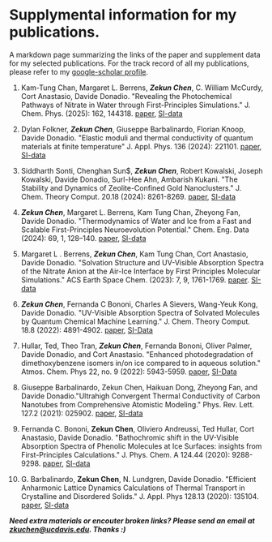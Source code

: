 # Supplymental information for my publications.
A markdown page summarizing the links of the paper and supplement data for my selected publications. For the track record of all my publications, please refer to my [google-scholar profile](https://scholar.google.com/citations?user=sKv2WVcAAAAJ&hl=en).

1. Kam-Tung Chan, Margaret L. Berrens, ***Zekun Chen***, C. William McCurdy, Cort Anastasio, Davide Donadio. "Revealing the Photochemical Pathways of Nitrate in Water through First-Principles Simulations." J. Chem. Phys. (2025): 162, 144318. [paper](https://doi.org/10.1063/5.0262438), [SI-data](https://github.com/kamtung-tonybill/Nitrate_Photolysis_Aqueous_Solution) 

2. Dylan Folkner, ***Zekun Chen***, Giuseppe Barbalinardo, Florian Knoop, Davide Donadio. "Elastic moduli and thermal conductivity of quantum materials at finite temperature" J. Appl. Phys. 136 (2024): 221101. [paper](https://pubs.aip.org/aip/jap/article/136/22/221101/3325173), [SI-data](https://github.com/dafolkner/Silicon_project)

3. Siddharth Sonti, Chenghan Sun$, ***Zekun Chen***, Robert Kowalski, Joseph Kowalski, Davide Donadio, Surl-Hee Ahn, Ambarish Kukani. "The Stability and Dynamics of
Zeolite-Confined Gold Nanoclusters." J. Chem. Theory Comput. 20.18 (2024): 8261-8269. [paper](https://pubs.acs.org/doi/full/10.1021/acs.jctc.4c00978), [SI-data](https://github.com/Sonti974948/Data_Au_Zeo_Diffusion)

4. ***Zekun Chen***, Margaret L. Berrens, Kam Tung Chan, Zheyong Fan, Davide Donadio. "Thermodynamics of Water and Ice from a Fast and Scalable First-Principles Neuroevolution Potential." Chem. Eng. Data (2024): 69, 1, 128–140. [paper](https://pubs.acs.org/doi/10.1021/acs.jced.3c00561), [SI-data](https://github.com/nanotheorygroup/water_ice_nep)

5. Margaret L . Berrens, ***Zekun Chen***, Kam Tung Chan, Cort Anastasio, Davide Donadio. "Solvation Structure and UV-Visible Absorption Spectra of the Nitrate Anion at the Air-Ice Interface by First Principles Molecular Simulations." ACS Earth Space Chem. (2023): 7, 9, 1761-1769. [paper](https://pubs.acs.org/doi/full/10.1021/acsearthspacechem.3c00127). [SI-data](https://archive.materialscloud.org/record/2023.115)

6. ***Zekun Chen***, Fernanda C Bononi, Charles A Sievers, Wang-Yeuk Kong, Davide Donadio. "UV-Visible Absorption Spectra of Solvated Molecules by Quantum Chemical Machine Learning." J. Chem. Theory Comput. 18.8 (2022): 4891-4902. [paper](https://pubs.acs.org/doi/abs/10.1021/acs.jctc.1c01181), [SI-Data](https://github.com/ZKC19940412/mluvspec)

7. Hullar, Ted, Theo Tran, ***Zekun Chen***, Fernanda Bononi, Oliver Palmer, Davide Donadio, and Cort Anastasio. "Enhanced photodegradation of dimethoxybenzene isomers in/on ice compared to in aqueous solution." Atmos. Chem. Phys 22, no. 9 (2022): 5943-5959. [paper](https://acp.copernicus.org/articles/22/5943/2022/acp-22-5943-2022.pdf), [SI-Data](https://archive.materialscloud.org/record/2022.54)

8. Giuseppe Barbalinardo, Zekun Chen, Haikuan Dong, Zheyong Fan, and Davide Donadio."Ultrahigh Convergent Thermal Conductivity of Carbon Nanotubes from Comprehensive Atomistic Modeling." Phys. Rev. Lett. 127.2 (2021): 025902. [paper](https://journals.aps.org/prl/abstract/10.1103/PhysRevLett.127.025902), [SI-data](https://zenodo.org/records/4698466)

9. Fernanda C. Bononi, **Zekun Chen**, Oliviero Andreussi, Ted Hullar, Cort Anastasio,
Davide Donadio. "Bathochromic shift in the UV-Visible Absorption Spectra of Phenolic Molecules at Ice Surfaces: insights from First-Principles Calculations." J. Phys. Chem. A
124.44 (2020): 9288-9298. [paper](https://pubs.acs.org/doi/abs/10.1021/acs.jpca.0c07038), [SI-data](https://archive.materialscloud.org/record/2020.123)

10. G. Barbalinardo, **Zekun Chen**, N. Lundgren, Davide Donadio. "Efficient Anharmonic Lattice Dynamics Calculations of Thermal Transport in Crystalline and Disordered
Solids." J. Appl. Phys 128.13 (2020): 135104. [paper](https://aip.scitation.org/doi/abs/10.1063/5.0020443), [SI-data](https://github.com/nanotheorygroup/kaldo/tree/main/examples/silicon_clathrate_Tersoff_LAMMPS)

***Need extra materials or encouter broken links?  Please send an email at zkuchen@ucdavis.edu. Thanks :)***
